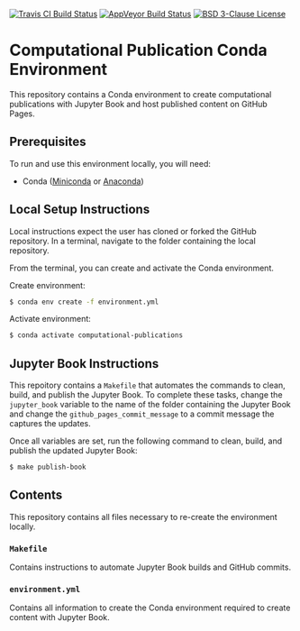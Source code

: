 [![Travis CI Build Status](https://travis-ci.com/calekochenour/computational-publication-environment.svg?branch=main)](https://travis-ci.com/calekochenour/computational-publication-environment)
[![AppVeyor Build Status](https://ci.appveyor.com/api/projects/status/32r7s2skrgm9ubva?svg=true)](https://ci.appveyor.com/project/calekochenour/computational-publication-environment)
[![BSD 3-Clause License](https://img.shields.io/badge/License-BSD%203--Clause-blue.svg)](https://opensource.org/licenses/BSD-3-Clause)

# Computational Publication Conda Environment

This repository contains a Conda environment to create computational publications with Jupyter Book and host published content on GitHub Pages.

## Prerequisites

To run and use this environment locally, you will need:

 * Conda ([Miniconda](https://docs.conda.io/en/latest/miniconda.html) or [Anaconda](https://docs.anaconda.com/anaconda/install/))

## Local Setup Instructions

Local instructions expect the user has cloned or forked the GitHub repository. In a terminal, navigate to the folder containing the local repository.

From the terminal, you can create and activate the Conda environment.

Create environment:

```bash
$ conda env create -f environment.yml
```

Activate environment:

```bash
$ conda activate computational-publications
```

## Jupyter Book Instructions

This repoitory contains a `Makefile` that automates the commands to clean, build, and publish the Jupyter Book. To complete these tasks, change the `jupyter_book` variable to the name of the folder containing the Jupyter Book and change the `github_pages_commit_message` to a commit message the captures the updates.

Once all variables are set, run the following command to clean, build, and publish the updated Jupyter Book:

```bash
$ make publish-book
```

## Contents

This repository contains all files necessary to re-create the environment locally.

### `Makefile`

Contains instructions to automate Jupyter Book builds and GitHub commits.

### `environment.yml`

Contains all information to create the Conda environment required to create content with Jupyter Book.  
